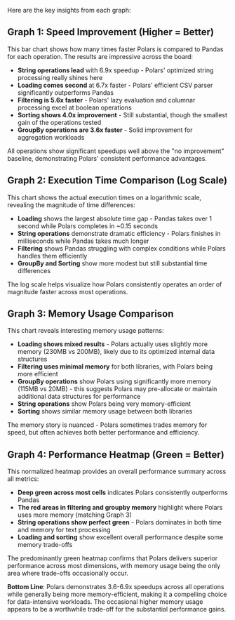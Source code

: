 Here are the key insights from each graph:

## Graph 1: Speed Improvement (Higher = Better)
This bar chart shows how many times faster Polars is compared to Pandas for each operation. The results are impressive across the board:

- **String operations lead** with 6.9x speedup - Polars' optimized string processing really shines here
- **Loading comes second** at 6.7x faster - Polars' efficient CSV parser significantly outperforms Pandas
- **Filtering is 5.6x faster** - Polars' lazy evaluation and columnar processing excel at boolean operations
- **Sorting shows 4.0x improvement** - Still substantial, though the smallest gain of the operations tested
- **GroupBy operations are 3.6x faster** - Solid improvement for aggregation workloads

All operations show significant speedups well above the "no improvement" baseline, demonstrating Polars' consistent performance advantages.

## Graph 2: Execution Time Comparison (Log Scale)
This chart shows the actual execution times on a logarithmic scale, revealing the magnitude of time differences:

- **Loading** shows the largest absolute time gap - Pandas takes over 1 second while Polars completes in ~0.15 seconds
- **String operations** demonstrate dramatic efficiency - Polars finishes in milliseconds while Pandas takes much longer
- **Filtering** shows Pandas struggling with complex conditions while Polars handles them efficiently
- **GroupBy and Sorting** show more modest but still substantial time differences

The log scale helps visualize how Polars consistently operates an order of magnitude faster across most operations.

## Graph 3: Memory Usage Comparison
This chart reveals interesting memory usage patterns:

- **Loading shows mixed results** - Polars actually uses slightly more memory (230MB vs 200MB), likely due to its optimized internal data structures
- **Filtering uses minimal memory** for both libraries, with Polars being more efficient
- **GroupBy operations** show Polars using significantly more memory (115MB vs 20MB) - this suggests Polars may pre-allocate or maintain additional data structures for performance
- **String operations** show Polars being very memory-efficient
- **Sorting** shows similar memory usage between both libraries

The memory story is nuanced - Polars sometimes trades memory for speed, but often achieves both better performance and efficiency.

## Graph 4: Performance Heatmap (Green = Better)
This normalized heatmap provides an overall performance summary across all metrics:

- **Deep green across most cells** indicates Polars consistently outperforms Pandas
- **The red areas in filtering and groupby memory** highlight where Polars uses more memory (matching Graph 3)
- **String operations show perfect green** - Polars dominates in both time and memory for text processing
- **Loading and sorting** show excellent overall performance despite some memory trade-offs

The predominantly green heatmap confirms that Polars delivers superior performance across most dimensions, with memory usage being the only area where trade-offs occasionally occur.

**Bottom Line**: Polars demonstrates 3.6-6.9x speedups across all operations while generally being more memory-efficient, making it a compelling choice for data-intensive workloads. The occasional higher memory usage appears to be a worthwhile trade-off for the substantial performance gains.

<br>
